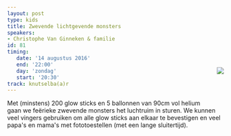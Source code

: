 ```yaml
---
layout: post
type: kids
title: Zwevende lichtgevende monsters
speakers:
- Christophe Van Ginneken & familie
id: 81
timing: 
   date: '14 augustus 2016'
   end: '22:00'
   day: 'zondag'
   start: '20:30'
track: knutselba(a)r
---
```

<a href='./images/glow-stick-monsters.jpg' target='_blank'><img src='./images/glow-stick-monsters-thumb.jpg' style='float:right;position:relative;top:-75px;margin-left:20px;'></a>Met (minstens) 200 glow sticks en 5 ballonnen van 90cm vol helium gaan we feërieke zwevende monsters het luchtruim in sturen. We kunnen veel vingers gebruiken om alle glow sticks aan elkaar te bevestigen en veel papa's en mama's met fototoestellen (met een lange sluitertijd).